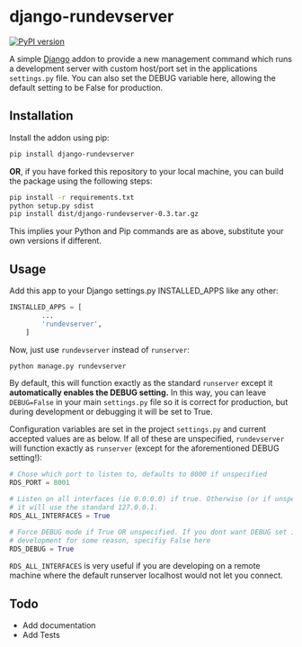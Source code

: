 # django-rundevserver

[![PyPI version](https://badge.fury.io/py/django-rundevserver.svg)](https://badge.fury.io/py/django-rundevserver)

A simple [Django][django] addon to provide a new management command which runs a
development server with custom host/port set in the applications `settings.py`
file. You can also set the DEBUG variable here, allowing the default setting to
be False for production.

## Installation

Install the addon using pip:

```bash
pip install django-rundevserver
```

__OR__, if you have forked this repository to your local machine, you can build the
package using the following steps:

```bash
pip install -r requirements.txt
python setup.py sdist
pip install dist/django-rundevserver-0.3.tar.gz
```

This implies your Python and Pip commands are as above, substitute your own
versions if different.

## Usage

Add this app to your Django settings.py INSTALLED_APPS like any other:

```python
INSTALLED_APPS = [
        ...
        'rundevserver',
    ]
```

Now, just use `rundevserver` instead of `runserver`:

```bash
python manage.py rundevserver
```

By default, this will function exactly as the standard `runserver` except it
__automatically enables the DEBUG setting.__ In this way, you can leave
`DEBUG=False` in your main `settings.py` file so it is correct for production,
but during development or debugging it will be set to True.

Configuration variables are set in the project `settings.py` and current accepted
values are as below. If all of these are unspecified, `rundevserver` will function
exactly as `runserver` (except for the aforementioned DEBUG setting!):

```python
# Chose which port to listen to, defaults to 8000 if unspecified
RDS_PORT = 8001

# Listen on all interfaces (ie 0.0.0.0) if true. Otherwise (or if unspecified),
# it will use the standard 127.0.0.1.
RDS_ALL_INTERFACES = True

# Force DEBUG mode if True OR unspecified. If you dont want DEBUG set in
# development for some reason, specifiy False here
RDS_DEBUG = True
```

`RDS_ALL_INTERFACES` is very useful if you are developing on a remote machine
where the default runserver localhost would not let you connect.

## Todo

* Add documentation
* Add Tests

[django]: https://www.djangoproject.com/
